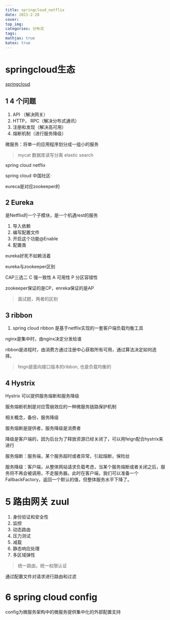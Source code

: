 ```yaml
---
title: springcloud_netflix
date: 2021-2-28
cover:
top_img:
categories: 分布式
tags: 
mathjax: true
katex: true
---
```

# springcloud生态
[springcloud](https://www.bilibili.com/video/BV1jJ411S7xr?p=15)
## 1 4 个问题
1. API （解决网关）
2. HTTP， RPC（解决分布式通讯）
3. 注册和发现（解决高可用）
4. 熔断机制（进行服务降级）

微服务：将单一的应用程序划分成一组小的服务

> mycat 数据库读写分离  elastic search

spring cloud netflix

spring cloud 中国社区·

eureca是对应zookeeper的

## 2 Eureka
是Netflix的一个子模块，是一个机遇rest的服务
1. 导入依赖
2. 编写配置文件
3. 开启这个功能@Enable
4. 配置类

eureka好死不如赖活着

eureka与zookeeper区别

CAP三选二
C 强一致性
A 可用性
P 分区容错性

zookeeper保证的是CP，enreka保证的是AP

> 面试题，两者的区别

## 3 ribbon

1. spring cloud ribbon 是基于netflix实现的一套客户端负载均衡工具

nginx是集中时，由nginx决定分发给谁

ribbon是进程时，由消费方通过注册中心获取所有可用，通过算法决定如何选择。

> feign是面向接口版本的ribbon, 也是负载均衡的

## 4 Hystrix 

Hystrix 可以提供服务熔断和服务降级

服务熔断机制是对应雪崩效应的一种微服务链路保护机制

相关概念，备份，服务降级

服务熔断是提供者，服务降级是消费者

降级是客户端的，因为后台为了释放资源已经关闭了，可以用feign配合hystrix来进行

服务熔断：服务端，某个服务超时或者异常，引起熔断，保险丝

服务降级：客户端，从整体网站请求负载考虑，当某个服务熔断或者关闭之后，服务将不再会被调用，不走服务器。此时在客户端，我们可以准备一个FallbackFactory，返回一个默认的值，但整体服务水平下降了。

# 5 路由网关 zuul
1. 身份验证和安全性
2. 监控
3. 动态路由
4. 压力测试
5. 减载
6. 静态响应处理
7. 多区域弹性

> 统一路由，统一权限认证

通过配置文件对请求进行路由和过滤

# 6 spring cloud config

config为微服务架构中的微服务提供集中化的外部配置支持 


